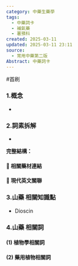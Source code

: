 ```yaml
---
category: 中藥生藥學
tags:
  - 中藥詞卡
  - 補氣藥
  - 薯蕷科
created: 2025-03-11
updated: 2025-03-11 23:11
source:
  - 常用中藥第二版
Abstract: 中藥詞卡
---
```

#首刷
### 1.概念
- 

### 2.詞素拆解
- 

**完整結構：**


#### 📌 相關藥材連結




#### 🌿 現代英文關聯




### 3.山藥 相關知識點
- Dioscin


### 4.山藥 相關詞
#### (1) 植物學相關詞




#### (2) 藥用植物相關詞

